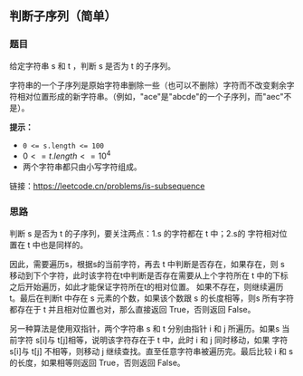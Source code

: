 ## 判断子序列（简单）

### 题目

给定字符串 s 和 t ，判断 s 是否为 t 的子序列。

字符串的一个子序列是原始字符串删除一些（也可以不删除）字符而不改变剩余字符相对位置形成的新字符串。（例如，"ace"是"abcde"的一个子序列，而"aec"不是）。

**提示：**

- `0 <= s.length <= 100`
- $0 <= t.length <= 10^4$
- 两个字符串都只由小写字符组成。

链接：https://leetcode.cn/problems/is-subsequence

### 思路

判断 s 是否为 t 的子序列，要关注两点：1.s 的字符都在 t 中；2.s的 字符相对位置在 t 中也是同样的。

因此，需要遍历s，根据s的当前字符，再去 t 中判断是否存在，如果存在，则 s 移动到下个字符，此时该字符在t中判断是否存在需要从上个字符所在 t 中的下标之后开始遍历，如此才能保证字符所在t的相对位置。 如果不存在，则继续遍历 t。最后在判断t 中存在 s 元素的个数，如果该个数跟 s 的长度相等，则s 所有字符都存在于 t 并且相对位置也对，那么直接返回 True，否则返回 False。

另一种算法是使用双指针，两个字符串 s 和 t 分别由指针 i 和 j 所遍历。如果s 当前字符 s[i]与 t[j]相等，说明该字符存在于 t 中，此时 i 和 j 同时移动，如果 字符 s[i]与 t[j] 不相等，则移动 j 继续查找。直至任意字符串被遍历完。最后比较 i 和 s 的长度，如果相等则返回 True，否则返回 False。